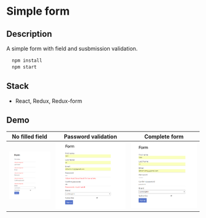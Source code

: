 # Simple form

## Description
A simple form with field and susbmission validation.

```javascript
  npm install
  npm start
```

## Stack
* React, Redux, Redux-form


## Demo
| No filled field     | Password validation   | Complete form    |
| :-------------: | :-------------: | :-------------: |
| ![form-1](screenshots/Redux-form.png) | ![form-2](screenshots/redux-form-3.png) | ![form-3](screenshots/redux-form-4.png) 